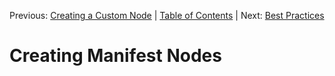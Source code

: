 Previous: [Creating a Custom Node](./CreatingNodes.md) | [Table of Contents](../README.md) | Next: [Best Practices](./NodeBestPractices.md)


# Creating Manifest Nodes